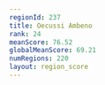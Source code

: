 ```yaml
---
regionId: 237
title: Oecussi Ambeno
rank: 24
meanScore: 76.52
globalMeanScore: 69.21
numRegions: 220
layout: region_score
---
```

